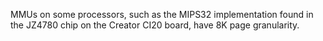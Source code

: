 MMUs on some processors, such as the MIPS32 implementation found in the JZ4780 chip on the Creator CI20 board, have 8K page granularity.